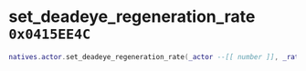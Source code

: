 # set_deadeye_regeneration_rate `0x0415EE4C`

```lua
natives.actor.set_deadeye_regeneration_rate(_actor --[[ number ]], _rate --[[ number ]], _unk --[[ boolean ]])
```